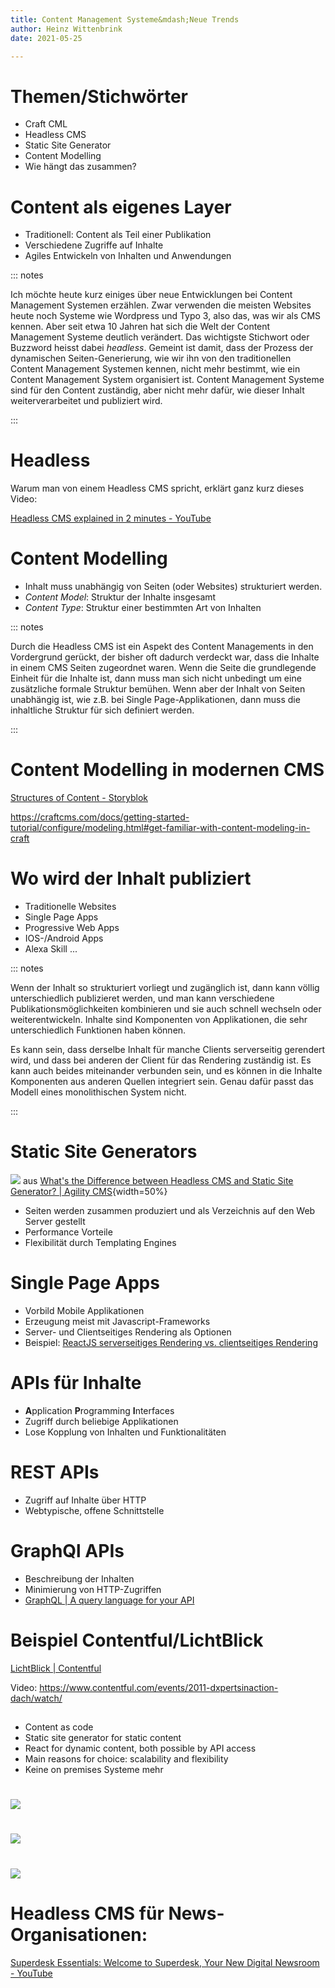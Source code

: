 ```yaml
---
title: Content Management Systeme&mdash;Neue Trends
author: Heinz Wittenbrink
date: 2021-05-25

---
```


# Themen/Stichwörter

- Craft CML
- Headless CMS
- Static Site Generator
- Content Modelling
- Wie hängt das zusammen?

# Content als eigenes Layer

- Traditionell: Content als Teil einer Publikation
- Verschiedene Zugriffe auf Inhalte
- Agiles Entwickeln von Inhalten und Anwendungen


::: notes

Ich möchte heute kurz einiges über neue Entwicklungen bei Content Management Systemen erzählen. Zwar verwenden die meisten Websites heute noch Systeme wie Wordpress und Typo 3, also das, was wir als CMS kennen. Aber seit etwa 10 Jahren hat sich die Welt der Content Management Systeme deutlich verändert. Das wichtigste Stichwort oder Buzzword heisst dabei *headless*. Gemeint ist damit, dass der Prozess der dynamischen Seiten-Generierung, wie wir ihn von den traditionellen Content Management Systemen kennen, nicht mehr bestimmt, wie ein Content Management System organisiert ist. Content Management Systeme sind für den Content zuständig, aber nicht mehr dafür, wie dieser Inhalt weiterverarbeitet und publiziert wird.

:::

# Headless

Warum man von einem Headless CMS spricht, erklärt ganz kurz dieses Video:

[Headless CMS explained in 2 minutes - YouTube](https://www.youtube.com/watch?v=-Uor3I0n_vQ)


# Content Modelling

- Inhalt muss unabhängig von Seiten (oder Websites) strukturiert werden.
- *Content Model*: Struktur der Inhalte insgesamt
- *Content Type*: Struktur einer bestimmten Art von Inhalten

::: notes

Durch die Headless CMS ist ein Aspekt des Content Managements in den Vordergrund gerückt, der bisher oft dadurch verdeckt war, dass die Inhalte in einem CMS Seiten zugeordnet waren. Wenn die Seite die grundlegende Einheit für die Inhalte ist, dann muss man sich nicht unbedingt um eine zusätzliche formale Struktur bemühen. Wenn aber der Inhalt von Seiten unabhängig ist, wie z.B. bei Single Page-Applikationen, dann muss die inhaltliche Struktur für sich definiert werden.

:::

# Content Modelling in modernen CMS

[Structures of Content \- Storyblok](https://www.storyblok.com/docs/guide/essentials/content-structures)

https://craftcms.com/docs/getting-started-tutorial/configure/modeling.html#get-familiar-with-content-modeling-in-craft


# Wo wird der Inhalt publiziert

- Traditionelle Websites
- Single Page Apps
- Progressive Web Apps
- IOS-/Android Apps
- Alexa Skill ...

::: notes

Wenn der Inhalt so strukturiert vorliegt und zugänglich ist, dann kann völlig unterschiedlich publizieret werden, und man kann verschiedene Publikationsmöglichkeiten kombinieren und sie auch schnell wechseln oder weiterentwickeln. Inhalte sind Komponenten von Applikationen, die sehr unterschiedlich Funktionen haben können.

Es kann sein, dass derselbe Inhalt für manche Clients serverseitig gerendert wird, und dass bei anderen der Client für das Rendering zuständig ist. Es kann auch beides miteinander verbunden sein, und es können in die Inhalte Komponenten aus anderen Quellen integriert sein. Genau dafür passt das Modell eines monolithischen System nicht.

:::


# Static Site Generators

![](https://static.agilitycms.com/cms-vs-ssg-y.png) aus [What's the Difference between Headless CMS and Static Site Generator? \| Agility CMS](https://agilitycms.com/resources/posts/what-s-the-difference-between-headless-cms-and-static-site-generator){width=50%}

- Seiten werden zusammen produziert und als Verzeichnis auf den Web Server gestellt
- Performance Vorteile
- Flexibilität durch Templating Engines

# Single Page Apps

- Vorbild Mobile Applikationen
- Erzeugung meist mit Javascript-Frameworks
- Server- und Clientseitiges Rendering als Optionen
- Beispiel: [ReactJS serverseitiges Rendering vs. clientseitiges Rendering](https://qastack.com.de/programming/27290354/reactjs-server-side-rendering-vs-client-side-rendering "ReactJS serverseitiges Rendering vs. clientseitiges Rendering")

# APIs für Inhalte

- **A**pplication **P**rogramming **I**nterfaces
- Zugriff durch beliebige Applikationen
- Lose Kopplung von Inhalten und Funktionalitäten

# REST APIs

- Zugriff auf Inhalte über HTTP
- Webtypische, offene Schnittstelle

# GraphQl APIs

- Beschreibung der Inhalten
- Minimierung von HTTP-Zugriffen
- [GraphQL | A query language for your API](https://graphql.org/ "GraphQL | A query language for your API")



# Beispiel Contentful/LichtBlick

[LichtBlick | Contentful](https://www.contentful.com/case-studies/lichtblick/ "LichtBlick | Contentful")

Video: <https://www.contentful.com/events/2011-dxpertsinaction-dach/watch/>

##

- Content as code
- Static site generator for static content
- React for dynamic content, both possible by API access
- Main reasons for choice: scalability and flexibility
- Keine on premises Systeme mehr

#

![](lichtblick-architecture.png)

#

![](lichtblick-agile.png)


#

![](lichtblick-performance.png)


#  Headless CMS für News-Organisationen:

[Superdesk Essentials: Welcome to Superdesk, Your New Digital Newsroom - YouTube](https://www.youtube.com/watch?v=MQ09P2Fz4Io "(279) Superdesk Essentials: Welcome to Superdesk, Your New Digital Newsroom - YouTube")
